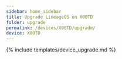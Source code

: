 ```yaml
---
sidebar: home_sidebar
title: Upgrade LineageOS on X00TD
folder: upgrade
permalink: /devices/X00TD/upgrade/
device: X00TD
---
```

{% include templates/device_upgrade.md %}
